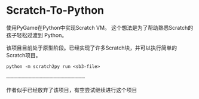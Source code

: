 # Scratch-To-Python

使用PyGame在Python中实现Scratch VM。 这个想法是为了帮助熟悉Scratch的孩子轻松过渡到 Python。

该项目目前处于原型阶段。已经实现了许多Scratch块，并可以执行简单的Scratch项目。

    python -m scratch2py run <sb3-file>

┄┄┄┄┄┄┄┄┄┄┄┄┄┄┄┄┄┄┄┄┄┄┄┄┄

作者似乎已经放弃了该项目，有空尝试继续进行这个项目


